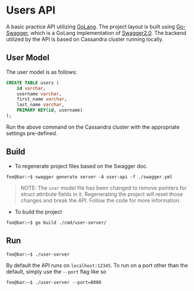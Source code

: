 # Users API
A basic practice API utilizing [GoLang](https://golang.org/). The project layout is built using
[Go-Swagger](https://github.com/go-swagger/go-swagger), which is a GoLang implementation of
[Swagger2.0](https://swagger.io/). The backend utilized by the API is based on Cassandra cluster running locally.
## User Model
The user model is as follows:

```sql
CREATE TABLE users (
    id varchar,
    username varchar,
    first_name varchar,
    last_name varchar,
    PRIMARY KEY(id, username)
);
```
Run the above command on the Cassandra cluster with the appropriate settings pre-defined.

## Build
* To regenerate project files based on the Swagger doc.
```console
foo@bar:~$ swagger generate server -A user-api -f ./swagger.yml
```
> NOTE: The `user` model file has been changed to remove pointers for struct attribute fields in it. Regenerating the
> project will reset those changes and break the API. Follow the code for more information.

* To build the project
```console
foo@bar:~$ go build ./cmd/user-server/
```

## Run
```console
foo@bar:~$ ./user-server
```
By default the API runs on `localhost:12345`. To run on a port other than the default, simply use the `--port` flag like
so
```console
foo@bar:~$ ./user-server --port=8080
```